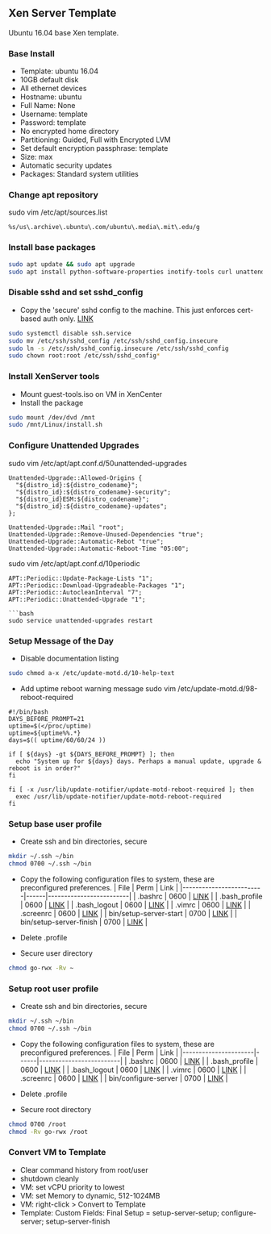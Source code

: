 Xen Server Template
-------------------
Ubuntu 16.04 base Xen template.

### Base Install
* Template: ubuntu 16.04
* 10GB default disk
* All ethernet devices
* Hostname: ubuntu
* Full Name: None
* Username: template
* Password: template
* No encrypted home directory
* Partitioning: Guided, Full with Encrypted LVM
* Set default encryption passphrase: template
* Size: max
* Automatic security updates
* Packages: Standard system utilities

### Change apt repository
sudo vim /etc/apt/sources.list
```vim
%s/us\.archive\.ubuntu\.com/ubuntu\.media\.mit\.edu/g
```

### Install base packages
```bash
sudo apt update && sudo apt upgrade
sudo apt install python-software-properties inotify-tools curl unattended-upgrades sysstat  nmon screen ssh
```

### Disable sshd and set sshd_config
* Copy the 'secure' sshd config to the machine. This just enforces cert-based auth only. [LINK](https://raw.githubusercontent.com/r-pufky/docs/master/xen/etc/ssh/sshd_config.secure)
```bash
sudo systemctl disable ssh.service
sudo mv /etc/ssh/sshd_config /etc/ssh/sshd_config.insecure
sudo ln -s /etc/ssh/sshd_config.insecure /etc/ssh/sshd_config
sudo chown root:root /etc/ssh/sshd_config*
```

### Install XenServer tools
* Mount guest-tools.iso on VM in XenCenter
* Install the package
```bash
sudo mount /dev/dvd /mnt
sudo /mnt/Linux/install.sh
```

### Configure Unattended Upgrades
sudo vim /etc/apt/apt.conf.d/50unattended-upgrades
```vim
Unattended-Upgrade::Allowed-Origins {
  "${distro_id}:${distro_codename}";
  "${distro_id}:${distro_codename}-security";
  "${distro_id}ESM:${distro_codename}";
  "${distro_id}:${distro_codename}-updates";
};

Unattended-Upgrade::Mail "root";
Unattended-Upgrade::Remove-Unused-Dependencies "true";
Unattended-Upgrade::Automatic-Rebot "true";
Unattended-Upgrade::Automatic-Reboot-Time "05:00";
```

sudo vim /etc/apt/apt.conf.d/10periodic
```vim
APT::Periodic::Update-Package-Lists "1";
APT::Periodic::Download-Upgradeable-Packages "1";
APT::Periodic::AutocleanInterval "7";
APT::Periodic::Unattended-Upgrade "1";

```bash
sudo service unattended-upgrades restart
```

### Setup Message of the Day
* Disable documentation listing
```bash
sudo chmod a-x /etc/update-motd.d/10-help-text
```

* Add uptime reboot warning message
sudo vim /etc/update-motd.d/98-reboot-required
```vim
#!/bin/bash
DAYS_BEFORE_PROMPT=21
uptime=$(</proc/uptime)
uptime=${uptime%%.*}
days=$(( uptime/60/60/24 ))

if [ ${days} -gt ${DAYS_BEFORE_PROMPT} ]; then
  echo "System up for ${days} days. Perhaps a manual update, upgrade & reboot is in order?"
fi

fi [ -x /usr/lib/update-notifier/update-motd-reboot-required ]; then
  exec /usr/lib/update-notifier/update-motd-reboot-required
fi
```

### Setup base user profile
* Create ssh and bin directories, secure
```bash
mkdir ~/.ssh ~/bin
chmod 0700 ~/.ssh ~/bin
```

* Copy the following configuration files to system, these are
  preconfigured preferences.
| File                    | Perm | Link                    |
|-------------------------|------|-------------------------|
| .bashrc                 | 0600 | [LINK](https://raw.githubusercontent.com/r-pufky/docs/master/xen/home/.bashrc) |
| .bash_profile           | 0600 | [LINK](https://raw.githubusercontent.com/r-pufky/docs/master/xen/home/.bash_profile) |
| .bash_logout            | 0600 | [LINK](https://raw.githubusercontent.com/r-pufky/docs/master/xen/home/.bash_logout) |
| .vimrc                  | 0600 | [LINK](https://raw.githubusercontent.com/r-pufky/docs/master/xen/home/.vimrc) |
| .screenrc               | 0600 | [LINK](https://raw.githubusercontent.com/r-pufky/docs/master/xen/home/.screenrc) |
| bin/setup-server-start  | 0700 | [LINK](https://raw.githubusercontent.com/r-pufky/docs/master/xen/home/bin/setup-server-start) |
| bin/setup-server-finish | 0700 | [LINK](https://raw.githubusercontent.com/r-pufky/docs/master/xen/home/bin/setup-server-finish) |

* Delete .profile

* Secure user directory
```bash
chmod go-rwx -Rv ~
```

### Setup root user profile
* Create ssh and bin directories, secure
```bash
mkdir ~/.ssh ~/bin
chmod 0700 ~/.ssh ~/bin
```

* Copy the following configuration files to system, these are
  preconfigured preferences.
| File                 | Perm | Link                    |
|----------------------|------|-------------------------|
| .bashrc              | 0600 | [LINK](https://raw.githubusercontent.com/r-pufky/docs/master/xen/root/.bashrc) |
| .bash_profile        | 0600 | [LINK](https://raw.githubusercontent.com/r-pufky/docs/master/xen/root/.bash_profile) |
| .bash_logout         | 0600 | [LINK](https://raw.githubusercontent.com/r-pufky/docs/master/xen/root/.bash_logout) |
| .vimrc               | 0600 | [LINK](https://raw.githubusercontent.com/r-pufky/docs/master/xen/root/.vimrc) |
| .screenrc            | 0600 | [LINK](https://raw.githubusercontent.com/r-pufky/docs/master/xen/root/.screenrc) |
| bin/configure-server | 0700 | [LINK](https://raw.githubusercontent.com/r-pufky/docs/master/xen/root/bin/configure-server) |

* Delete .profile

* Secure root directory
```bash
chmod 0700 /root
chmod -Rv go-rwx /root
```

### Convert VM to Template
* Clear command history from root/user
* shutdown cleanly
* VM: set vCPU priority to lowest
* VM: set Memory to dynamic, 512-1024MB
* VM: right-click > Convert to Template
* Template: Custom Fields: Final Setup = setup-server-setup; configure-server; setup-server-finish